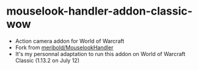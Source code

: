# mouselook-handler-addon-classic-wow

- Action camera addon for World of Warcraft
- Fork from [meribold/MouselookHandler](https://github.com/meribold/MouselookHandler)
- It's my personnal adaptation to run this addon on World of Warcraft Classic (1.13.2 on July 12)
